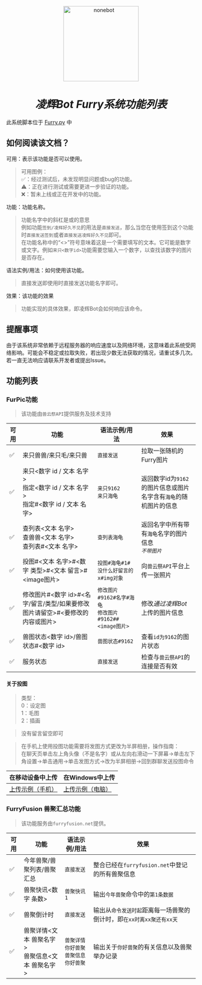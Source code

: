 <p align="center">
  <a href="https://github.com/Harmless-Turtle/LingHuiBot"><img src="http://q.qlogo.cn/headimg_dl?dst_uin=3806419216&spec=640&img_type=jpg" width="200" height="200" alt="nonebot"></a>
</p>

<h1 align="center"><em>凌辉Bot Furry系统功能列表</em></h1>

此系统脚本位于 <a href="https://github.com/Harmless-Turtle/LingHuiBot/blob/main/src/plugins/Furry.py">Furry.py</a> 中

## 如何阅读该文档？
可用：表示该功能是否可以使用。<br>
> 可用图例：<br>✅：经过测试后，未发现明显问题或bug的功能。<br>⚠️：正在进行测试或需要更进一步验证的功能。<br>❌：暂未上线或正在开发中的功能。

功能：功能名称。<br>
> 功能名字中的斜杠是或的意思<br>例如功能`签到/凌辉好久不见`的用法是`直接发送`，那么当您在使用签到这个功能时`直接发送签到`或者`直接发送凌辉好久不见`即可。<br>在功能名称中的“<>”符号意味着这是一个需要填写的文本。它可能是数字或文字。例如`来只<数字id>`功能需要您输入一个数字，以查找该数字的图片是否存在。

语法实例/用法：如何使用该功能。
> 直接发送即使用时直接发送功能名字即可。

效果：该功能的效果
> 功能实现的具体效果，即凌辉Bot会如何响应该命令。

## 提醒事项
由于该系统非常依赖于远程服务器的响应速度以及网络环境，这意味着此系统受网络影响。可能会不稳定或拉取失败，若出现少数无法获取的情况，请重试多几次。若一直无法响应请联系开发者或提出Issue。

## 功能列表
<h3>FurPic功能</h3>

> 该功能由`兽云祭API`提供服务及技术支持

|可用|功能|语法示例/用法|效果|
|----|----|----|----|
|✅|来只兽兽/来只毛/来只兽|`直接发送`|拉取一张随机的Furry图片|
|✅|来只<数字 id / 文本 名字><br>指定<数字 id / 文本 名字><br>指定#<数字 id / 文本 名字>|`来只9162`<br>`来只海龟`|返回数字id为`9162`的图片信息或图片名字含有`海龟`的随机图片的信息|
|✅|查列表<文本 名字><br>查兽兽<文本 名字><br>查列表#<文本 名字>|`查列表海龟`|返回名字中所有带有`海龟`名字的图片信息<br><em>`不带图片`</em>|
|✅|投图#<文本 名字>#<数字 类型>#<文本 留言>#<image图片>|`投图#海龟#1#没什么好留言的x#img对象`|向`兽云祭API`平台上传一张照片|
|✅|修改图片#<数字 id>#<名字/留言/类型/如果要修改图片请留空>#<要修改的内容或图片>|`修改图片#9162#名字#海龟`<br>`修改图片#9162##<image图片>`|修改<em>通过凌辉Bot</em>上传的图片信息|
|✅|兽图状态<数字 id>/兽图状态#<数字 id>|`兽图状态#9162`|查看`id为9162`的图片状态|
|✅|服务状态|`直接发送`|检查与`兽云祭API`的连接是否有效|

#### 关于投图
> 类型：<br>0：设定图<br>1：毛图<br>2：插画

> 没有留言留空即可

> 在手机上使用投图功能需要将发图方式更改为半屏相册，操作指南：<br>在聊天页单击左上角头像（不是名字）或从左向右滑动一下屏幕->单击左下角设置->单击通用->单击发图方式->改为半屏相册->回到群聊发送投图命令

|在移动设备中上传|在Windows中上传|
|----|----|
|<a href="https://github.com/Harmless-Turtle/LingHuiBot/blob/main/Markdown/Example_Picture/mobile_upload.gif">上传示例（手机）</a>|<a href="https://github.com/Harmless-Turtle/LingHuiBot/blob/main/Markdown/Example_Picture/PC_upload.gif">上传示例（电脑）</a>|

<h3>FurryFusion 兽聚汇总功能</h3>

> 该功能服务由`furryfusion.net`提供。

|可用|功能|语法示例/用法|效果|
|----|----|----|----|
|✅|今年兽聚/兽聚列表/兽聚汇总|`直接发送`|整合已经在`furryfusion.net`中登记的所有兽聚信息|
|✅|兽聚快讯<数字 条数>|`兽聚快讯1`|输出`今年兽聚`命令中的`第1条数据`|
|✅|兽聚倒计时|`直接发送`|输出从`命令发送时起`距离每一场兽聚的倒计时，即`在xx时离xx聚还有xx天`|
|✅|兽聚详情<文本 兽聚名字><br>兽聚信息<文本 兽聚名字>|`兽聚详情 你好兽聚`<br>`兽聚信息 你好兽聚`|输出关于`你好兽聚`的有关信息以及兽聚举办记录|